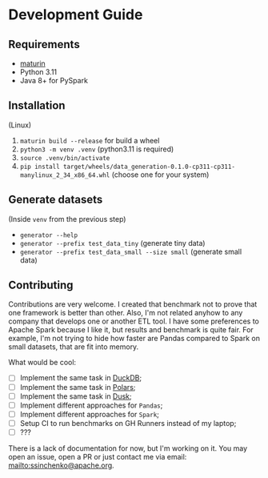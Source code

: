 # Development Guide

## Requirements

- [maturin](https://github.com/PyO3/maturin)
- Python 3.11
- Java 8+ for PySpark

## Installation

(Linux)

1. `maturin build --release` for build a wheel
2. `python3 -m venv .venv` (python3.11 is required)
3. `source .venv/bin/activate`
4. `pip install target/wheels/data_generation-0.1.0-cp311-cp311-manylinux_2_34_x86_64.whl` (choose one for your system)

## Generate datasets

(Inside `venv` from the previous step)

- `generator --help`
- `generator --prefix test_data_tiny` (generate tiny data)
- `generator --prefix test_data_small --size small` (generate small data)

## Contributing

Contributions are very welcome. I created that benchmark not to prove that one framework is better than other. Also, I'm not related anyhow to any company that develops one or another ETL tool. I have some preferences to Apache Spark because I like it, but results and benchmark is quite fair. For example, I'm not trying to hide how faster are Pandas compared to Spark on small datasets, that are fit into memory.

What would be cool:

- [ ] Implement the same task in [DuckDB](https://duckdb.org/);
- [ ] Implement the same task in [Polars](https://pola.rs/);
- [ ] Implement the same task in [Dusk](https://www.dask.org/);
- [ ] Implement different approaches for `Pandas`;
- [ ] Implement different approaches for `Spark`;
- [ ] Setup CI to run benchmarks on GH Runners instead of my laptop;
- [ ] ???

There is a lack of documentation for now, but I'm working on it. You may open an issue, open a PR or just contact me via email: [mailto:ssinchenko@apache.org](mailto:ssinchenko@apache.org).
